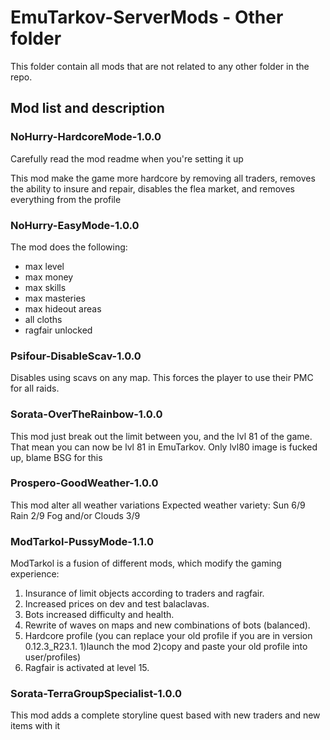 # EmuTarkov-ServerMods - Other folder
This folder contain all mods that are not related to any other folder in the repo.


## Mod list and description


### NoHurry-HardcoreMode-1.0.0

Carefully read the mod readme when you're setting it up

This mod make the game more hardcore by removing all traders, removes the ability to insure and repair, disables the flea market, and removes everything from the profile

### NoHurry-EasyMode-1.0.0
The mod does the following:
- max level
- max money
- max skills
- max masteries
- max hideout areas
- all cloths
- ragfair unlocked

### Psifour-DisableScav-1.0.0
Disables using scavs on any map. 
This forces the player to use their PMC for all raids.

### Sorata-OverTheRainbow-1.0.0
This mod just break out the limit between you, and the lvl 81 of the game. That mean you can now be lvl 81 in EmuTarkov.
Only lvl80 image is fucked up, blame BSG for this

### Prospero-GoodWeather-1.0.0
This mod alter all weather variations
Expected weather variety:
Sun 6/9
Rain 2/9
Fog and/or Clouds 3/9

### ModTarkol-PussyMode-1.1.0
ModTarkol is a fusion of different mods, which modify the gaming experience:
1. Insurance of limit objects according to traders and ragfair.
2. Increased prices on dev and test balaclavas.
3. Bots increased difficulty and health.
4. Rewrite of waves on maps and new combinations of bots (balanced).
5. Hardcore profile (you can replace your old profile if you are in version 0.12.3_R23.1. 1)launch the mod 2)copy and paste your old profile into user/profiles)
6. Ragfair is activated at level 15.

### Sorata-TerraGroupSpecialist-1.0.0
This mod adds a complete storyline quest based with new traders and new items with it